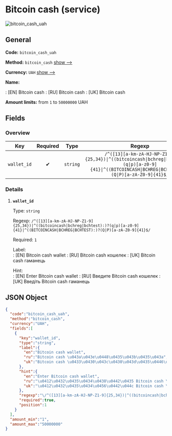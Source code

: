 
# Bitcoin cash (service) 
![bitcoin_cash_uah](https://static.openfintech.io/payout_methods/bitcoin_cash_uah/logo.svg?w=400&c=v0.59.26#w24)  

## General 
 
**Code:** `bitcoin_cash_uah` 
 
**Method:** `bitcoin_cash` [show -->](/payout-methods/bitcoin_cash/) 
 
**Currency:** `UAH` [show -->](/currencies/UAH/) 
 
**Name:** 
 
:	[EN] Bitcoin cash 
:	[RU] Bitcoin cash 
:	[UK] Bitcoin cash 
 
**Amount limits:** from `1` to `50000000` UAH 

## Fields 

### Overview 

|Key|Required|Type|Regexp| 
|:---:|:---:|:---:|:---:| 
|`wallet_id`|✔|`string`|`/^([13][a-km-zA-HJ-NP-Z1-9]{25,34})\|^((bitcoincash\|bchreg\|bchtest):)?(q\|p)[a-z0-9]{41}\|^((BITCOINCASH\|BCHREG\|BCHTEST):)?(Q\|P)[a-zA-Z0-9]{41}$/`| 
 

### Details 
 
1. **`wallet_id`** 
 
	Type: `string` 
 
	Regexp: `/^([13][a-km-zA-HJ-NP-Z1-9]{25,34})|^((bitcoincash|bchreg|bchtest):)?(q|p)[a-z0-9]{41}|^((BITCOINCASH|BCHREG|BCHTEST):)?(Q|P)[a-zA-Z0-9]{41}$/` 
 
	Required: `1` 
 
	Label:  
	: [EN] Bitcoin cash wallet 
	: [RU] Bitcoin cash кошелек 
	: [UK] Bitcoin cash гаманець 
 
	Hint:  
	: [EN] Enter Bitcoin cash wallet 
	: [RU] Введите Bitcoin cash кошелек 
	: [UK] Введіть Bitcoin cash гаманець 
 

## JSON Object 

```json
{
  "code":"bitcoin_cash_uah",
  "method":"bitcoin_cash",
  "currency":"UAH",
  "fields":[
    {
      "key":"wallet_id",
      "type":"string",
      "label":{
        "en":"Bitcoin cash wallet",
        "ru":"Bitcoin cash \u043a\u043e\u0448\u0435\u043b\u0435\u043a",
        "uk":"Bitcoin cash \u0433\u0430\u043c\u0430\u043d\u0435\u0446\u044c"
      },
      "hint":{
        "en":"Enter Bitcoin cash wallet",
        "ru":"\u0412\u0432\u0435\u0434\u0438\u0442\u0435 Bitcoin cash \u043a\u043e\u0448\u0435\u043b\u0435\u043a",
        "uk":"\u0412\u0432\u0435\u0434\u0456\u0442\u044c Bitcoin cash \u0433\u0430\u043c\u0430\u043d\u0435\u0446\u044c"
      },
      "regexp":"\/^([13][a-km-zA-HJ-NP-Z1-9]{25,34})|^((bitcoincash|bchreg|bchtest):)?(q|p)[a-z0-9]{41}|^((BITCOINCASH|BCHREG|BCHTEST):)?(Q|P)[a-zA-Z0-9]{41}$\/",
      "required":true,
      "position":1
    }
  ],
  "amount_min":"1",
  "amount_max":"50000000"
}
```  
